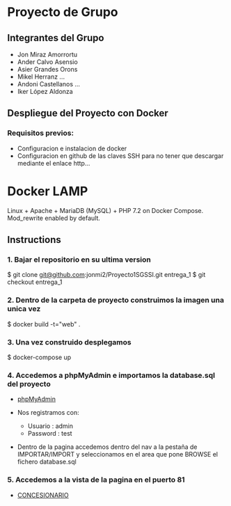 # Proyecto de Grupo

## Integrantes del Grupo

- Jon Miraz Amorrortu
- Ander Calvo Asensio
- Asier Grandes Orons
- Mikel Herranz ...
- Andoni Castellanos ...
- Iker López Aldonza

## Despliegue del Proyecto con Docker

### Requisitos previos:

- Configuracion e instalacion de docker
- Configuracion en github de las claves SSH para no tener que descargar mediante el enlace http...
# Docker LAMP
Linux + Apache + MariaDB (MySQL) + PHP 7.2 on Docker Compose. Mod_rewrite enabled by default.

## Instructions
### 1. Bajar el repositorio en su ultima version
$ git clone git@github.com:jonmi2/Proyecto1SGSSI.git entrega_1
$ git checkout entrega_1

### 2. Dentro de la carpeta de proyecto construimos la imagen una unica vez
$ docker build -t="web" .

### 3. Una vez construido desplegamos
$ docker-compose up

### 4. Accedemos a phpMyAdmin e importamos la database.sql del proyecto

- [phpMyAdmin](http://localhost:8890/)

- Nos registramos con:
  - Usuario : admin
  - Password : test
  
- Dentro de la pagina accedemos dentro del nav a la pestaña de IMPORTAR/IMPORT y seleccionamos en el area que pone BROWSE el fichero database.sql

### 5. Accedemos a la vista de la pagina en el puerto 81

- [CONCESIONARIO](http://localhost:81/)
